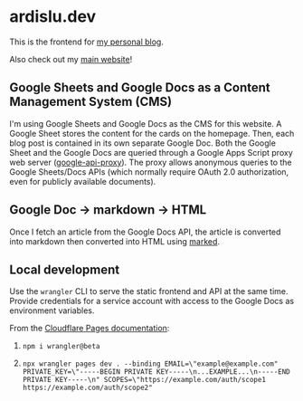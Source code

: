 # ardislu.dev

This is the frontend for [my personal blog](https://ardislu.dev).

Also check out my [main website](https://ardis.lu)!

## Google Sheets and Google Docs as a Content Management System (CMS)

I'm using Google Sheets and Google Docs as the CMS for this website. A Google Sheet stores the content for the cards on the homepage. Then, each blog post is contained in its own separate Google Doc. Both the Google Sheet and the Google Docs are queried through a Google Apps Script proxy web server ([google-api-proxy](https://github.com/ardislu/google-api-proxy)). The proxy allows anonymous queries to the Google Sheets/Docs APIs (which normally require OAuth 2.0 authorization, even for publicly available documents).

## Google Doc -> markdown -> HTML

Once I fetch an article from the Google Docs API, the article is converted into markdown then converted into HTML using [marked](https://marked.js.org).

## Local development

Use the `wrangler` CLI to serve the static frontend and API at the same time. Provide credentials for a service account with access to the Google Docs as environment variables.

From the [Cloudflare Pages documentation](https://developers.cloudflare.com/pages/platform/functions/#develop-and-preview-locally):

1. `npm i wrangler@beta`

2. `npx wrangler pages dev . --binding EMAIL=\"example@example.com" PRIVATE_KEY=\"-----BEGIN PRIVATE KEY-----\n...EXAMPLE...\n-----END PRIVATE KEY-----\n" SCOPES=\"https://example.com/auth/scope1 https://example.com/auth/scope2"`
